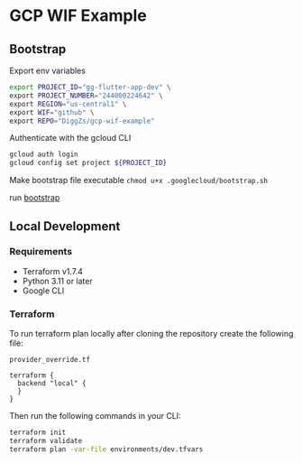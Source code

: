 # GCP WIF Example

## Bootstrap

Export env variables

```bash
export PROJECT_ID="gg-flutter-app-dev" \
export PROJECT_NUMBER="244000224642" \
export REGION="us-central1" \
export WIF="github" \
export REPO="DiggZs/gcp-wif-example"
```

Authenticate with the gcloud CLI

```bash
gcloud auth login
gcloud config set project ${PROJECT_ID}
```

Make bootstrap file executable `chmod u+x .googlecloud/bootstrap.sh`

run [bootstrap](./.googlecloud/bootstrap.sh)


## Local Development

### Requirements

- Terraform v1.7.4
- Python 3.11 or later
- Google CLI


### Terraform

To run terraform plan locally after cloning the repository create the following file:


`provider_override.tf`

```HCL
terraform {
  backend "local" {
  }
}
```


Then run the following commands in your CLI:


```BASH
terraform init
terraform validate
terraform plan -var-file environments/dev.tfvars
```
